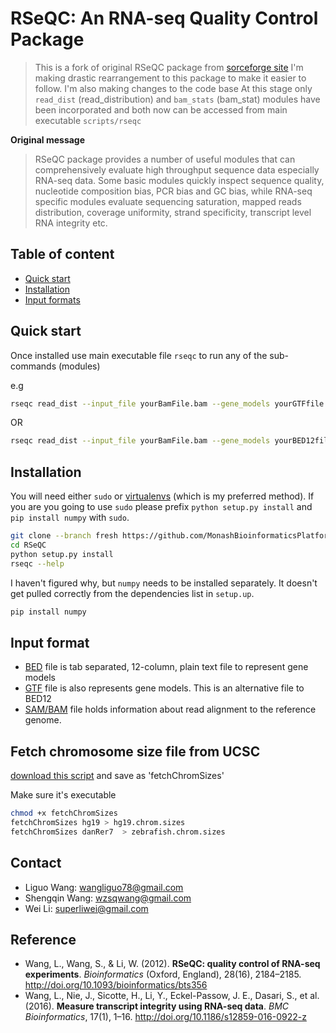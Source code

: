# RSeQC: An RNA-seq Quality Control Package

> This is a fork of original RSeQC package from [sorceforge site](http://rseqc.sourceforge.net)
> I'm making drastic rearrangement to this package to make it easier to follow. I'm also making changes to the code base
> At this stage only `read_dist` (read_distribution) and `bam_stats` (bam_stat) modules have been incorporated and both now can be accessed from main executable `scripts/rseqc` 

**Original message**

> RSeQC package provides a number of useful modules that can comprehensively evaluate high
> throughput sequence data especially RNA-seq data. Some basic modules quickly inspect sequence
> quality, nucleotide composition bias, PCR bias and GC bias, while RNA-seq specific modules
> evaluate sequencing saturation, mapped reads distribution, coverage uniformity, strand specificity, transcript level RNA integrity etc.

## Table of content

- [Quick start](#quick-start)
- [Installation](#installation)
- [Input formats](#input-format)

## Quick start

Once installed use main executable file `rseqc` to run any of the sub-commands (modules)

e.g

```BASH
rseqc read_dist --input_file yourBamFile.bam --gene_models yourGTFfile.gtf
```

OR

```BASH
rseqc read_dist --input_file yourBamFile.bam --gene_models yourBED12file.bed --file_type bed
```

## Installation
 
You will need either `sudo` or [virtualenvs](ttp://docs.python-guide.org/en/latest/dev/virtualenvs/) (which is my preferred method). If you are you going to use `sudo` please prefix `python setup.py install` and `pip install numpy` with `sudo`.

```BASH
git clone --branch fresh https://github.com/MonashBioinformaticsPlatform/RSeQC.git
cd RSeQC
python setup.py install
rseqc --help
```

I haven't figured why, but `numpy` needs to be installed separately. It doesn't get pulled correctly from the dependencies list in `setup.up`.

```BASH
pip install numpy
```

## Input format

- [BED](http://genome.ucsc.edu/FAQ/FAQformat.html) file is tab separated, 12-column, plain text file to represent gene models
- [GTF](http://mblab.wustl.edu/GTF22.html) file is also represents gene models. This is an alternative file to BED12
- [SAM/BAM](http://www.htslib.org/doc/sam.html) file holds information about read alignment to the reference genome. 

## Fetch chromosome size file from UCSC

[download this script](http://sourceforge.net/projects/rseqc/files/other/fetchChromSizes/download)
and save as 'fetchChromSizes'
 
Make sure it's executable

```BASH
chmod +x fetchChromSizes
fetchChromSizes hg19 > hg19.chrom.sizes
fetchChromSizes danRer7  > zebrafish.chrom.sizes
```

## Contact

- Liguo Wang: wangliguo78@gmail.com
- Shengqin Wang: wzsqwang@gmail.com
- Wei Li: superliwei@gmail.com 

## Reference

- Wang, L., Wang, S., & Li, W. (2012). **RSeQC: quality control of RNA-seq experiments**. *Bioinformatics* (Oxford, England), 28(16), 2184–2185. http://doi.org/10.1093/bioinformatics/bts356
- Wang, L., Nie, J., Sicotte, H., Li, Y., Eckel-Passow, J. E., Dasari, S., et al. (2016). **Measure transcript integrity using RNA-seq data**. *BMC Bioinformatics*, 17(1), 1–16. http://doi.org/10.1186/s12859-016-0922-z
